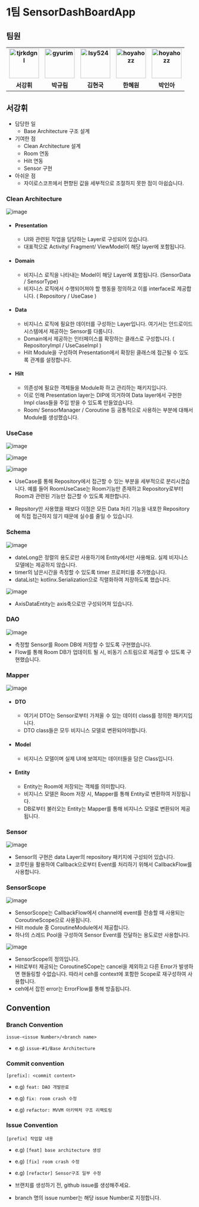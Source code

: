 # 1팀 SensorDashBoardApp
 
## 팀원 

<div align="center">
  <table style="font-weight : bold">
      <tr>
          <td align="center">
              <a href="https://github.com/tjrkdgnl">                 
                  <img alt="tjrkdgnl" src="https://avatars.githubusercontent.com/tjrkdgnl" width="80" />            
              </a>
          </td>
          <td align="center">
              <a href="https://github.com/gyurim">                 
                  <img alt="gyurim" src="https://avatars.githubusercontent.com/gyurim" width="80" />            
              </a>
          </td>
          <td align="center">
              <a href="https://github.com/014967 ">                 
                  <img alt="lsy524" src="https://avatars.githubusercontent.com/014967 " width="80" />            
              </a>
          </td>
          <td align="center">
              <a href="https://github.com/gksgpd97 ">                 
                  <img alt="hoyahozz" src="https://avatars.githubusercontent.com/gksgpd97 " width="80" />            
              </a>
          </td>
          <td align="center">
              <a href="https://github.com/INAH-PAK ">                 
                  <img alt="hoyahozz" src="https://avatars.githubusercontent.com/INAH-PAK " width="80" />            
              </a>
          </td>
      </tr>
      <tr>
          <td align="center">서강휘</td>
          <td align="center">박규림</td>
          <td align="center">김현국</td>
          <td align="center">한혜원</td>
          <td align="center"> 박인아</td>
      </tr>
  </table>
</div>


## 서강휘
- 담당한 일
  - Base Architecture 구조 설계
- 기여한 점
  - Clean Architecture 설계
  - Room 연동
  - Hilt 연동
  - Sensor 구현 
- 아쉬운 점
  - 자이로스코프에서 편향된 값을 세부적으로 조절하지 못한 점이 아쉽습니다. 


### Clean Architecture 

![image](https://user-images.githubusercontent.com/45396949/192689124-e2233d5e-1276-4051-bf28-1d72d4d63757.png)

-  #### Presentation
   - UI와 관련된 작업을 담당하는 Layer로 구성되어 있습니다. 
   - 대표적으로 Activity/ Fragment/ ViewModel이 해당 layer에 포함됩니다.

-  #### Domain
   - 비지니스 로직을 나타내는 Model이 해당 Layer에 포함됩니다. (SensorData / SensorType)
   - 비지니스 로직에서 수행되어져야 할 행동을 정의하고 이를 interface로 제공합니다. ( Repository / UseCase )

-  #### Data
   - 비지니스 로직에 필요한 데이터를 구성하는 Layer입니다. 여기서는 안드로이드 시스템에서 제공하는 Sensor를 다룹니다.
   - Domain에서 제공하는 인터페이스를 확장하는 클래스로 구성합니다. ( RepositoryImpl / UseCaseImpl )
   - Hilt Module을 구성하여 Presentation에서 확장된 클래스에 접근될 수 있도록 관계를 설정합니다. 

-  #### Hilt
   - 의존성에 필요한 객체들을 Module화 하고 관리하는 패키지입니다. 
   - 이로 인해 Presentation layer는 DIP에 의거하여 Data layer에서 구현한 Impl class들을 주입 받을 수 있도록 만들었습니다.
   - Room/ SensorManager / Coroutine 등 공통적으로 사용하는 부분에 대해서 Module를 생성했습니다. 


### UseCase

![image](https://user-images.githubusercontent.com/45396949/192695657-65445534-4e02-4959-b424-fdcc8f8e5de6.png)

![image](https://user-images.githubusercontent.com/45396949/192696169-7bdfe983-b8f7-46a8-a1bb-008881849fa0.png)

![image](https://user-images.githubusercontent.com/45396949/192696194-c1192d56-f637-4196-8bae-9626dfface3d.png)


- UseCase를 통해 Repository에서 접근할 수 있는 부분을 세부적으로 분리시켰습니다.  예를 들어 RoomUseCase는 Room기능만 존재하고 Repository로부터 Room과 관련된 기능만 접근할 수 있도록 제한합니다. 

- Repsitory만 사용했을 때보다 이점은 모든 Data 처리 기능을 내포한 Repository에 직접 접근하지 않기 때문에 실수를 줄일 수 있습니다. 


### Schema

![image](https://user-images.githubusercontent.com/45396949/192827795-4a976ec1-6531-4dfb-8881-ad2f76637b13.png)

- dateLong은 정렬의 용도로만 사용하기에 Entity에서만 사용해요. 실제 비지니스 모델에는 제공하지 않습니다.
- timer의 남은시간을 측정할 수 있도록 timer 프로퍼티를 추가했습니다.
- dataList는 kotlinx.Serialization으로 직렬화하여 저장하도록 했습니다.

![image](https://user-images.githubusercontent.com/45396949/192775270-dc7d221b-aede-4ba5-97a1-d3a0b10e5711.png)

- AxisDataEntity는 axis축으로만 구성되어져 있습니다.

### DAO

![image](https://user-images.githubusercontent.com/45396949/192828556-e3b925fe-f045-43cf-9b89-3c3e3d1dbb44.png)

- 측정할 Sensor를 Room DB에 저장할 수 있도록 구현했습니다. 
- Flow를 통해 Room DB가 업데이트 될 시, 비동기 스트림으로 제공할 수 있도록 구현했습니다. 

### Mapper 

![image](https://user-images.githubusercontent.com/45396949/192693261-306941f8-e492-4b22-a0ed-8ec95abd164a.png)

- #### DTO
   - 여기서 DTO는 Sensor로부터 가져올 수 있는 데이터 class를 정의한 패키지입니다. 
   - DTO class들은 모두 비지니스 모델로 변환되어야합니다. 

- #### Model
   - 비지니스 모델이며 실제 UI에 보여지는 데이터들을 담은 Class입니다. 

 - #### Entity
   - Entity는 Room에 저장되는 객체를 의미합니다. 
   - 비지니스 모델은 Room 저장 시, Mapper를 통해 Entity로 변환하여 저장됩니다.
   - DB로부터 불러오는 Entity는 Mapper를 통해 비지니스 모델로 변환되어 제공됩니다. 

### Sensor

![image](https://user-images.githubusercontent.com/45396949/192956128-b9e1814a-7fa1-4406-b202-6741125c3bd7.png)

- Sensor의 구현은 data Layer의 repository 패키지에 구성되어 있습니다.
- 코루틴을 활용하여 Callback으로부터 Event를 처리하기 위해서 CallbackFlow를 사용합니다. 


### SensorScope

![image](https://user-images.githubusercontent.com/45396949/192694547-d6d48baf-1cb8-4716-a2aa-dac928e1a9a3.png)

- SensorScope는 CallbackFlow에서 channel에 event를 전송할 때 사용되는 CoroutineScope으로 사용됩니다.
- Hilt module 중 CoroutineModule에서 제공합니다.
- 하나의 스레드 Pool을 구성하여 Sensor Event를 전달하는 용도로만 사용합니다. 

![image](https://user-images.githubusercontent.com/45396949/192694803-11ba05e8-62d9-44e9-9d90-729b83acdecc.png)

- SensorScope의 정의입니다.
- Hilt로부터 제공되는 CoroutineSCope는 cancel을 제외하고 다른 Error가 발생하면 핸들링할 수없습니다. 따라서 ceh를 context에 포함한 Scope로 재구성하여 사용합니다. 
- ceh에서 잡힌 error는 ErrorFlow를 통해 방출됩니다. 




## Convention 

### Branch Convention

``` issue-<issue Number>/<branch name>  ```

- e.g) ``` issue-#1/Base Architecture ``` 


### Commit convention

``` [prefix]: <commit content> ``` 

- e.g) ``` feat: DAO 개발완료 ```

- e.g) ``` fix: room crash 수정 ```

- e.g) ``` refactor: MVVM 아키텍처 구조 리팩토링 ```

### Issue Convention
``` [prefix] 작업할 내용 ```

- e.g) ``` [feat] base architecture 생성 ```
- e.g) ``` [fix] room crash 수정 ```
- e.g) ``` [refactor] Sensor구조 일부 수정 ```

- 브랜치를 생성하기 전, github issue를 생성해주세요.
- branch 명의 issue number는 해당 issue Number로 지정합니다. 

